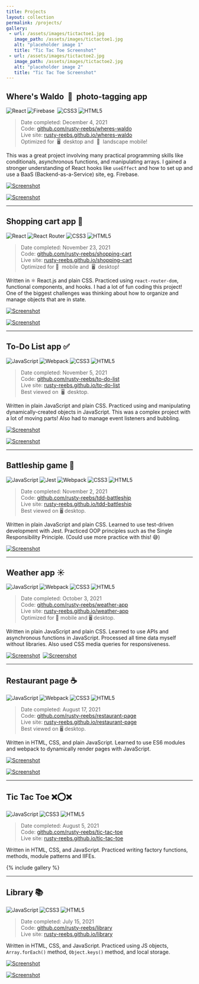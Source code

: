 ```yaml
---
title: Projects
layout: collection
permalink: /projects/
gallery:
 - url: /assets/images/tictactoe1.jpg
   image_path: /assets/images/tictactoe1.jpg
   alt: "placeholder image 1"
   title: "Tic Tac Toe Screenshot"
 - url: /assets/images/tictactoe2.jpg
   image_path: /assets/images/tictactoe2.jpg
   alt: "placeholder image 2"
   title: "Tic Tac Toe Screenshot"
---
```


## Where's Waldo&nbsp; 🔎&nbsp; photo-tagging app

![React](https://img.shields.io/badge/react-%2320232a.svg?style=for-the-badge&logo=react&logoColor=%2361DAFB)&nbsp;![Firebase](https://img.shields.io/badge/firebase-%23039BE5.svg?style=for-the-badge&logo=firebase)&nbsp;
![CSS3](https://img.shields.io/badge/css3-%231572B6.svg?style=for-the-badge&logo=css3&logoColor=white)&nbsp;![HTML5](https://img.shields.io/badge/html5-%23E34F26.svg?style=for-the-badge&logo=html5&logoColor=white)

> Date completed: December 4, 2021  
Code: [github.com/rusty-reebs/wheres-waldo](https://github.com/rusty-reebs/wheres-waldo)  
Live site: [rusty-reebs.github.io/wheres-waldo](https://rusty-reebs.github.io/wheres-waldo)  
Optimized for&nbsp; 🖥 &nbsp;desktop and &nbsp;📱 &nbsp;landscape mobile!  

This was a great project involving many practical programming skills like conditionals, asynchronous functions, and manipulating arrays. I gained a stronger understanding of React hooks like `useEffect` and how to set up and use a BaaS (Backend-as-a-Service) site, eg. Firebase.  

[![Screenshot](../assets/images/screenshot-waldo1.jpg)](https://rusty-reebs.github.io/wheres-waldo)  

[![Screenshot](../assets/images/screenshot-waldo2.jpg)](https://rusty-reebs.github.io/wheres-waldo)  

-----

## Shopping cart app 🛒

![React](https://img.shields.io/badge/react-%2320232a.svg?style=for-the-badge&logo=react&logoColor=%2361DAFB)&nbsp;![React Router](https://img.shields.io/badge/React_Router-CA4245?style=for-the-badge&logo=react-router&logoColor=white)&nbsp;![CSS3](https://img.shields.io/badge/css3-%231572B6.svg?style=for-the-badge&logo=css3&logoColor=white)&nbsp;![HTML5](https://img.shields.io/badge/html5-%23E34F26.svg?style=for-the-badge&logo=html5&logoColor=white)

> Date completed: November 23, 2021  
Code: [github.com/rusty-reebs/shopping-cart](https://github.com/rusty-reebs/shopping-cart/)  
Live site: [rusty-reebs.github.io/shopping-cart](https://rusty-reebs.github.io/shopping-cart/)  
Optimized for&nbsp;📱 &nbsp;mobile and &nbsp;🖥 &nbsp;desktop!  

Written in ⚛️ React.js and plain CSS. Practiced using `react-router-dom`, functional components, and hooks. I had a lot of fun coding this project! One of the biggest challenges was thinking about how to organize and manage objects that are in state.  

[![Screenshot](../assets/images/dune-desktop-store.jpg)](https://rusty-reebs.github.io/shopping-cart/)  

[![Screenshot](../assets/images/dune-desktop-cart.jpg)](https://rusty-reebs.github.io/shopping-cart/)  

-----

## To-Do List app ✅

![JavaScript](https://img.shields.io/badge/javascript-%23323330.svg?style=for-the-badge&logo=javascript&logoColor=%23F7DF1E)&nbsp;![Webpack](https://img.shields.io/badge/webpack-%238DD6F9.svg?style=for-the-badge&logo=webpack&logoColor=black)&nbsp;![CSS3](https://img.shields.io/badge/css3-%231572B6.svg?style=for-the-badge&logo=css3&logoColor=white)&nbsp;![HTML5](https://img.shields.io/badge/html5-%23E34F26.svg?style=for-the-badge&logo=html5&logoColor=white)

> Date completed: November 5, 2021  
Code: [github.com/rusty-reebs/to-do-list](https://github.com/rusty-reebs/to-do-list)  
Live site: [rusty-reebs.github.io/to-do-list](https://rusty-reebs.github.io/to-do-list/)  
Best viewed on&nbsp; 🖥 &nbsp;desktop.  

Written in plain JavaScript and plain CSS. Practiced using and manipulating dynamically-created objects in JavaScript. This was a complex project with a lot of moving parts! Also had to manage event listeners and bubbling.

[![Screenshot](../assets/images/to-do-list-screenshot.jpg)](https://rusty-reebs.github.io/to-do-list/)  

[![Screenshot](../assets/images/to-do-list-screenshot2.jpg)](https://rusty-reebs.github.io/to-do-list/)  

-----

## Battleship game 🚢

![JavaScript](https://img.shields.io/badge/javascript-%23323330.svg?style=for-the-badge&logo=javascript&logoColor=%23F7DF1E)&nbsp;![Jest](https://img.shields.io/badge/-jest-%23C21325?style=for-the-badge&logo=jest&logoColor=white)&nbsp;![Webpack](https://img.shields.io/badge/webpack-%238DD6F9.svg?style=for-the-badge&logo=webpack&logoColor=black)&nbsp;![CSS3](https://img.shields.io/badge/css3-%231572B6.svg?style=for-the-badge&logo=css3&logoColor=white)&nbsp;![HTML5](https://img.shields.io/badge/html5-%23E34F26.svg?style=for-the-badge&logo=html5&logoColor=white)

> Date completed: November 2, 2021  
Code: [github.com/rusty-reebs/tdd-battleship](https://github.com/rusty-reebs/tdd-battleship)  
Live site: [rusty-reebs.github.io/tdd-battleship](https://rusty-reebs.github.io/tdd-battleship/)  
Best viewed on 🖥 desktop.  

Written in plain JavaScript and plain CSS. Learned to use test-driven development with Jest. Practiced OOP principles such as the Single Responsibility Principle. (Could use more practice with this! 😅)  

[![Screenshot](../assets/images/battleship-screenshot.jpg)](https://rusty-reebs.github.io/tdd-battleship/)  

-----

## Weather app ☀️

![JavaScript](https://img.shields.io/badge/javascript-%23323330.svg?style=for-the-badge&logo=javascript&logoColor=%23F7DF1E)&nbsp;![Webpack](https://img.shields.io/badge/webpack-%238DD6F9.svg?style=for-the-badge&logo=webpack&logoColor=black)&nbsp;![CSS3](https://img.shields.io/badge/css3-%231572B6.svg?style=for-the-badge&logo=css3&logoColor=white)&nbsp;![HTML5](https://img.shields.io/badge/html5-%23E34F26.svg?style=for-the-badge&logo=html5&logoColor=white)

> Date completed: October 3, 2021  
Code: [github.com/rusty-reebs/weather-app](https://github.com/rusty-reebs/weather-app)  
Live site: [rusty-reebs.github.io/weather-app](https://rusty-reebs.github.io/weather-app/)  
Optimized for 📱 mobile and 🖥 desktop.

Written in plain JavaScript and plain CSS. Learned to use APIs and asynchronous functions in JavaScript. Processed all time data myself without libraries. Also used CSS media queries for responsiveness.  

[![Screenshot](../assets/images/weather-screenshot1.png)](https://rusty-reebs.github.io/weather-app/)&nbsp;&nbsp;[![Screenshot](../assets/images/weather-screenshot2.png)](https://rusty-reebs.github.io/weather-app/)

-----

## Restaurant page ☕️  

![JavaScript](https://img.shields.io/badge/javascript-%23323330.svg?style=for-the-badge&logo=javascript&logoColor=%23F7DF1E)&nbsp;![Webpack](https://img.shields.io/badge/webpack-%238DD6F9.svg?style=for-the-badge&logo=webpack&logoColor=black)&nbsp;![CSS3](https://img.shields.io/badge/css3-%231572B6.svg?style=for-the-badge&logo=css3&logoColor=white)&nbsp;![HTML5](https://img.shields.io/badge/html5-%23E34F26.svg?style=for-the-badge&logo=html5&logoColor=white)

> Date completed: August 17, 2021  
Code: [github.com/rusty-reebs/restaurant-page](https://github.com/rusty-reebs/restaurant-page)  
Live site: [rusty-reebs.github.io/restaurant-page](https://rusty-reebs.github.io/restaurant-page/)  
Best viewed on 🖥 desktop.  

Written in HTML, CSS, and plain JavaScript.  Learned to use ES6 modules and webpack to dynamically render pages with JavaScript.  

[![Screenshot](../assets/images/ninas2.jpg)](https://rusty-reebs.github.io/restaurant-page/)

[![Screenshot](../assets/images/ninas1.jpg)](https://rusty-reebs.github.io/restaurant-page/)

----

## Tic Tac Toe ❌⭕️❌

![JavaScript](https://img.shields.io/badge/javascript-%23323330.svg?style=for-the-badge&logo=javascript&logoColor=%23F7DF1E)&nbsp;![CSS3](https://img.shields.io/badge/css3-%231572B6.svg?style=for-the-badge&logo=css3&logoColor=white)&nbsp;![HTML5](https://img.shields.io/badge/html5-%23E34F26.svg?style=for-the-badge&logo=html5&logoColor=white)

> Date completed: August 5, 2021  
Code: [github.com/rusty-reebs/tic-tac-toe](https://github.com/rusty-reebs/tic-tac-toe)  
Live site: [rusty-reebs.github.io/tic-tac-toe](https://rusty-reebs.github.io/tic-tac-toe)  

Written in HTML, CSS, and JavaScript. Practiced writing factory functions, methods, module patterns and IIFEs.  

{% include gallery  %}

-----

## Library 📚

![JavaScript](https://img.shields.io/badge/javascript-%23323330.svg?style=for-the-badge&logo=javascript&logoColor=%23F7DF1E)&nbsp;![CSS3](https://img.shields.io/badge/css3-%231572B6.svg?style=for-the-badge&logo=css3&logoColor=white)&nbsp;![HTML5](https://img.shields.io/badge/html5-%23E34F26.svg?style=for-the-badge&logo=html5&logoColor=white)

> Date completed: July 15, 2021  
Code: [github.com/rusty-reebs/library](https://github.com/rusty-reebs/library)  
Live site: [rusty-reebs.github.io/library](https://rusty-reebs.github.io/library/)  

Written in HTML, CSS, and JavaScript.  Practiced using JS objects, `Array.forEach()` method, `Object.keys()` method, and local storage.  


[![Screenshot](/assets/images/library-thumbnail.png)](https://rusty-reebs.github.io/library/)

[![Screenshot](/assets/images/librarypopup-thumbnail.png)](https://rusty-reebs.github.io/library/)

